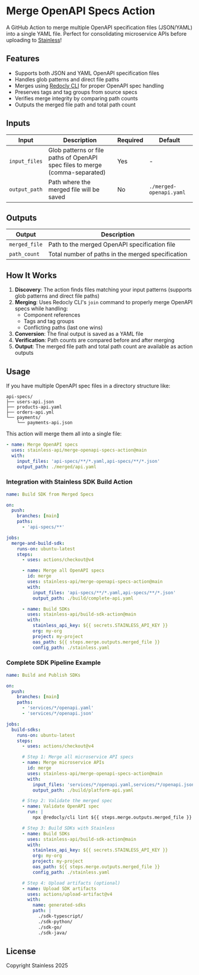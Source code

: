 # Merge OpenAPI Specs Action

A GitHub Action to merge multiple OpenAPI specification files (JSON/YAML) into a single YAML file. Perfect for consolidating microservice APIs before uploading to [Stainless](https://stainless.com)!

## Features

- Supports both JSON and YAML OpenAPI specification files
- Handles glob patterns and direct file paths
- Merges using [Redocly CLI](https://redocly.com/docs/cli/) for proper OpenAPI spec handling
- Preserves tags and tag groups from source specs
- Verifies merge integrity by comparing path counts
- Outputs the merged file path and total path count

## Inputs

| Input         | Description                                                                  | Required | Default                 |
| ------------- | ---------------------------------------------------------------------------- | -------- | ----------------------- |
| `input_files` | Glob patterns or file paths of OpenAPI spec files to merge (comma-separated) | Yes      | -                       |
| `output_path` | Path where the merged file will be saved                                     | No       | `./merged-openapi.yaml` |

## Outputs

| Output        | Description                                       |
| ------------- | ------------------------------------------------- |
| `merged_file` | Path to the merged OpenAPI specification file     |
| `path_count`  | Total number of paths in the merged specification |

## How It Works

1. **Discovery**: The action finds files matching your input patterns (supports glob patterns and direct file paths)
2. **Merging**: Uses Redocly CLI's `join` command to properly merge OpenAPI specs while handling:
   - Component references
   - Tags and tag groups
   - Conflicting paths (last one wins)
3. **Conversion**: The final output is saved as a YAML file
4. **Verification**: Path counts are compared before and after merging
5. **Output**: The merged file path and total path count are available as action outputs

## Usage

If you have multiple OpenAPI spec files in a directory structure like:

```
api-specs/
├── users-api.json
├── products-api.yaml
├── orders-api.yml
└── payments/
    └── payments-api.json
```

This action will merge them all into a single file:

```yaml
- name: Merge OpenAPI specs
  uses: stainless-api/merge-openapi-specs-action@main
  with:
    input_files: 'api-specs/**/*.yaml,api-specs/**/*.json'
    output_path: ./merged/api.yaml
```

### Integration with Stainless SDK Build Action

```yaml
name: Build SDK from Merged Specs

on:
  push:
    branches: [main]
    paths:
      - 'api-specs/**'

jobs:
  merge-and-build-sdk:
    runs-on: ubuntu-latest
    steps:
      - uses: actions/checkout@v4

      - name: Merge all OpenAPI specs
        id: merge
        uses: stainless-api/merge-openapi-specs-action@main
        with:
          input_files: 'api-specs/**/*.yaml,api-specs/**/*.json'
          output_path: ./build/complete-api.yaml

      - name: Build SDKs
        uses: stainless-api/build-sdk-action@main
        with:
          stainless_api_key: ${{ secrets.STAINLESS_API_KEY }}
          org: my-org
          project: my-project
          oas_path: ${{ steps.merge.outputs.merged_file }}
          config_path: ./stainless.yaml
```

### Complete SDK Pipeline Example

```yaml
name: Build and Publish SDKs

on:
  push:
    branches: [main]
    paths:
      - 'services/*/openapi.yaml'
      - 'services/*/openapi.json'

jobs:
  build-sdks:
    runs-on: ubuntu-latest
    steps:
      - uses: actions/checkout@v4

      # Step 1: Merge all microservice API specs
      - name: Merge microservice APIs
        id: merge
        uses: stainless-api/merge-openapi-specs-action@main
        with:
          input_files: 'services/*/openapi.yaml,services/*/openapi.json'
          output_path: ./build/platform-api.yaml

      # Step 2: Validate the merged spec
      - name: Validate OpenAPI spec
        run: |
          npx @redocly/cli lint ${{ steps.merge.outputs.merged_file }}

      # Step 3: Build SDKs with Stainless
      - name: Build SDKs
        uses: stainless-api/build-sdk-action@main
        with:
          stainless_api_key: ${{ secrets.STAINLESS_API_KEY }}
          org: my-org
          project: my-project
          oas_path: ${{ steps.merge.outputs.merged_file }}
          config_path: ./stainless.yaml

      # Step 4: Upload artifacts (optional)
      - name: Upload SDK artifacts
        uses: actions/upload-artifact@v4
        with:
          name: generated-sdks
          path: |
            ./sdk-typescript/
            ./sdk-python/
            ./sdk-go/
            ./sdk-java/
```

## License

Copyright Stainless 2025
